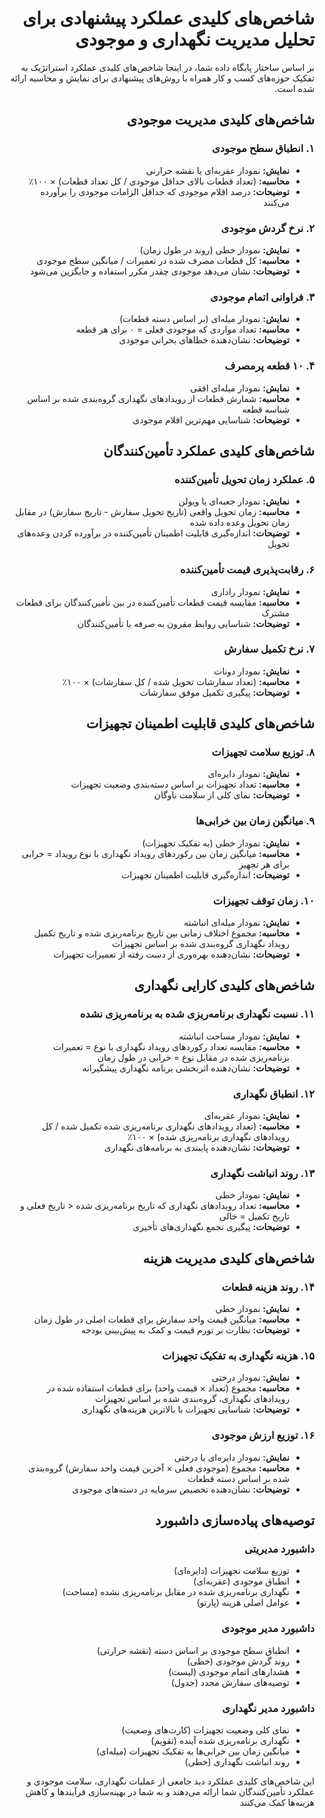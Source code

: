 <div dir="rtl" style="text-align: right;">

# شاخص‌های کلیدی عملکرد پیشنهادی برای تحلیل مدیریت نگهداری و موجودی

بر اساس ساختار پایگاه داده شما، در اینجا شاخص‌های کلیدی عملکرد استراتژیک به تفکیک حوزه‌های کسب و کار همراه با روش‌های پیشنهادی برای نمایش و محاسبه ارائه شده است.

## شاخص‌های کلیدی مدیریت موجودی

### ۱. انطباق سطح موجودی
- **نمایش:** نمودار عقربه‌ای یا نقشه حرارتی
- **محاسبه:** (تعداد قطعات بالای حداقل موجودی / کل تعداد قطعات) × ۱۰۰٪
- **توضیحات:** درصد اقلام موجودی که حداقل الزامات موجودی را برآورده می‌کنند

### ۲. نرخ گردش موجودی
- **نمایش:** نمودار خطی (روند در طول زمان)
- **محاسبه:** کل قطعات مصرف شده در تعمیرات / میانگین سطح موجودی
- **توضیحات:** نشان می‌دهد موجودی چقدر مکرر استفاده و جایگزین می‌شود

### ۳. فراوانی اتمام موجودی
- **نمایش:** نمودار میله‌ای (بر اساس دسته قطعات)
- **محاسبه:** تعداد مواردی که موجودی فعلی = ۰ برای هر قطعه
- **توضیحات:** نشان‌دهنده خطاهای بحرانی موجودی

### ۴. ۱۰ قطعه پرمصرف
- **نمایش:** نمودار میله‌ای افقی
- **محاسبه:** شمارش قطعات از رویدادهای نگهداری گروه‌بندی شده بر اساس شناسه قطعه
- **توضیحات:** شناسایی مهم‌ترین اقلام موجودی

## شاخص‌های کلیدی عملکرد تأمین‌کنندگان

### ۵. عملکرد زمان تحویل تأمین‌کننده
- **نمایش:** نمودار جعبه‌ای یا ویولن
- **محاسبه:** زمان تحویل واقعی (تاریخ تحویل سفارش - تاریخ سفارش) در مقابل زمان تحویل وعده داده شده
- **توضیحات:** اندازه‌گیری قابلیت اطمینان تأمین‌کننده در برآورده کردن وعده‌های تحویل

### ۶. رقابت‌پذیری قیمت تأمین‌کننده
- **نمایش:** نمودار راداری
- **محاسبه:** مقایسه قیمت قطعات تأمین‌کننده در بین تأمین‌کنندگان برای قطعات مشترک
- **توضیحات:** شناسایی روابط مقرون به صرفه با تأمین‌کنندگان

### ۷. نرخ تکمیل سفارش
- **نمایش:** نمودار دونات
- **محاسبه:** (تعداد سفارشات تحویل شده / کل سفارشات) × ۱۰۰٪
- **توضیحات:** پیگیری تکمیل موفق سفارشات

## شاخص‌های کلیدی قابلیت اطمینان تجهیزات

### ۸. توزیع سلامت تجهیزات
- **نمایش:** نمودار دایره‌ای
- **محاسبه:** تعداد تجهیزات بر اساس دسته‌بندی وضعیت تجهیزات
- **توضیحات:** نمای کلی از سلامت ناوگان

### ۹. میانگین زمان بین خرابی‌ها
- **نمایش:** نمودار خطی (به تفکیک تجهیزات)
- **محاسبه:** میانگین زمان بین رکوردهای رویداد نگهداری با نوع رویداد = خرابی برای هر تجهیز
- **توضیحات:** اندازه‌گیری قابلیت اطمینان تجهیزات

### ۱۰. زمان توقف تجهیزات
- **نمایش:** نمودار میله‌ای انباشته
- **محاسبه:** مجموع اختلاف زمانی بین تاریخ برنامه‌ریزی شده و تاریخ تکمیل رویداد نگهداری گروه‌بندی شده بر اساس تجهیزات
- **توضیحات:** نشان‌دهنده بهره‌وری از دست رفته از تعمیرات تجهیزات

## شاخص‌های کلیدی کارایی نگهداری

### ۱۱. نسبت نگهداری برنامه‌ریزی شده به برنامه‌ریزی نشده
- **نمایش:** نمودار مساحت انباشته
- **محاسبه:** مقایسه تعداد رکوردهای رویداد نگهداری با نوع = تعمیرات برنامه‌ریزی شده در مقابل نوع = خرابی در طول زمان
- **توضیحات:** نشان‌دهنده اثربخشی برنامه نگهداری پیشگیرانه

### ۱۲. انطباق نگهداری
- **نمایش:** نمودار عقربه‌ای
- **محاسبه:** (تعداد رویدادهای نگهداری برنامه‌ریزی شده تکمیل شده / کل رویدادهای نگهداری برنامه‌ریزی شده) × ۱۰۰٪
- **توضیحات:** نشان‌دهنده پایبندی به برنامه‌های نگهداری

### ۱۳. روند انباشت نگهداری
- **نمایش:** نمودار خطی
- **محاسبه:** تعداد رویدادهای نگهداری که تاریخ برنامه‌ریزی شده < تاریخ فعلی و تاریخ تکمیل = خالی
- **توضیحات:** پیگیری تجمع نگهداری‌های تأخیری

## شاخص‌های کلیدی مدیریت هزینه

### ۱۴. روند هزینه قطعات
- **نمایش:** نمودار خطی
- **محاسبه:** میانگین قیمت واحد سفارش برای قطعات اصلی در طول زمان
- **توضیحات:** نظارت بر تورم قیمت و کمک به پیش‌بینی بودجه

### ۱۵. هزینه نگهداری به تفکیک تجهیزات
- **نمایش:** نمودار درختی
- **محاسبه:** مجموع (تعداد × قیمت واحد) برای قطعات استفاده شده در رویدادهای نگهداری، گروه‌بندی شده بر اساس تجهیزات
- **توضیحات:** شناسایی تجهیزات با بالاترین هزینه‌های نگهداری

### ۱۶. توزیع ارزش موجودی
- **نمایش:** نمودار دایره‌ای یا درختی
- **محاسبه:** مجموع (موجودی فعلی × آخرین قیمت واحد سفارش) گروه‌بندی شده بر اساس دسته قطعات
- **توضیحات:** نشان‌دهنده تخصیص سرمایه در دسته‌های موجودی

## توصیه‌های پیاده‌سازی داشبورد

### داشبورد مدیریتی
- توزیع سلامت تجهیزات (دایره‌ای)
- انطباق موجودی (عقربه‌ای)
- نگهداری برنامه‌ریزی شده در مقابل برنامه‌ریزی نشده (مساحت)
- عوامل اصلی هزینه (پارتو)

### داشبورد مدیر موجودی
- انطباق سطح موجودی بر اساس دسته (نقشه حرارتی)
- روند گردش موجودی (خطی)
- هشدارهای اتمام موجودی (لیست)
- توصیه‌های سفارش مجدد (جدول)

### داشبورد مدیر نگهداری
- نمای کلی وضعیت تجهیزات (کارت‌های وضعیت)
- نگهداری برنامه‌ریزی شده آینده (تقویم)
- میانگین زمان بین خرابی‌ها به تفکیک تجهیزات (میله‌ای)
- روند انباشت نگهداری (خطی)

این شاخص‌های کلیدی عملکرد دید جامعی از عملیات نگهداری، سلامت موجودی و عملکرد تأمین‌کنندگان شما ارائه می‌دهند و به شما در بهینه‌سازی فرآیندها و کاهش هزینه‌ها کمک می‌کنند

</div>
